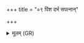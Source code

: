 +++
title = "०९ पिंश दर्भ सपत्नान्"

+++
<details><summary>मूलम् (GR)</summary>

पिंश दर्भ सपत्नान् मे  
पिंश मे पृतनायतः ।  
पिंश मे सर्वान् दुर्हार्दः  
पिंश मे द्विषतो मणे ॥
</details>
